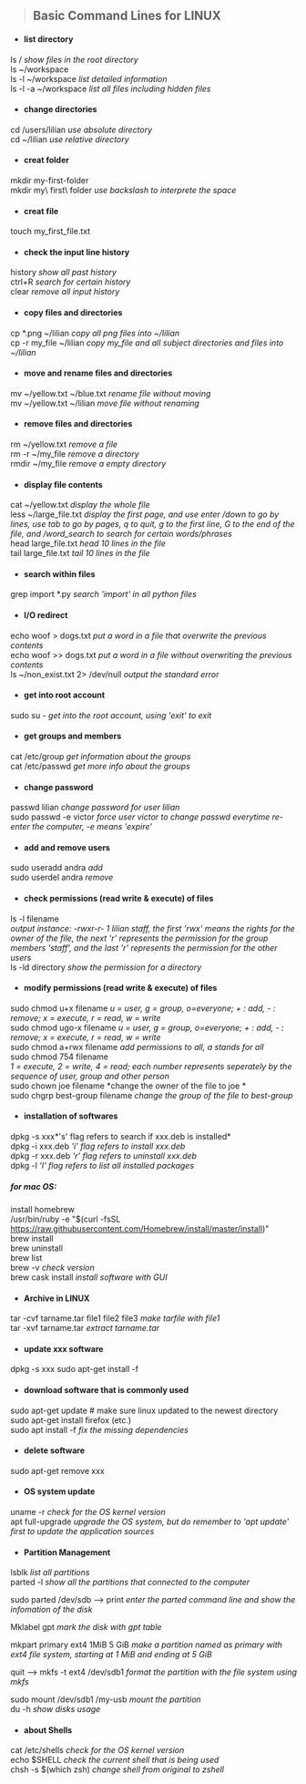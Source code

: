 >## Basic Command Lines for LINUX

* #### list directory<br>
ls / *show files in the root directory*<br>
ls ~/workspace<br>
ls -l ~/workspace *list detailed 
information*<br>
ls -l -a ~/workspace *list all files including hidden files*<br>
* #### change directories <br>
cd /users/lilian *use absolute directory*<br>
cd ~/lilian *use relative directory*<br>
* #### creat folder<br>
mkdir my-first-folder<br>
mkdir my\ first\ folder *use backslash to interprete the space* <br> 
* #### creat file<br>
touch my_first_file.txt <br>
* #### check the input line history<br>
history *show all past history*<br>
ctrl+R *search for certain history*<br>
clear *remove all input history* <br>
* #### copy files and directories<br>
cp *.png ~/lilian *copy all png files into ~/lilian* <br>
cp -r my_file ~/lilian *copy my_file and all subject directories and files into ~/lilian*  <br>
* #### move and rename files and directories<br>
mv ~/yellow.txt ~/blue.txt *rename file without moving*<br>
mv ~/yellow.txt ~/lilian *move file without renaming*<br>

* #### remove files and directories<br>
rm ~/yellow.txt *remove a file*<br>
rm -r ~/my_file *remove a directory*<br>
rmdir ~/my_file *remove a empty directory* <br>

* #### display file contents<br>
cat ~/yellow.txt  *display the whole file*<br> 
less ~/large_file.txt *display the first page, and use enter /down to go by lines, use tab to go by pages, q to quit, g to the first line, G to the end of the file, and /word_search to search for certain words/phrases* <br> 
head large_file.txt *head 10 lines in the file* <br>
tail large_file.txt *tail 10 lines in the file* <br>


* #### search within files<br>
grep import *.py *search 'import' in all python files* <br>

* #### I/O redirect <br>
echo woof > dogs.txt *put a word in  a file that overwrite the previous contents*<br>
echo woof >> dogs.txt *put a word in  a file without overwriting the previous contents*<br>
ls ~/non_exist.txt 2> /dev/null *output the standard error* <br>

* #### get into root account <br>
sudo su - *get into the root account, using 'exit' to exit*<br>

* #### get groups and members <br>
cat /etc/group *get information about the groups*<br>
cat /etc/passwd *get more info about the groups*<br>

* #### change password <br>
passwd lilian *change password for user lilian*<br>
sudo passwd -e victor *force user victor to change passwd everytime re-enter the computer, -e means 'expire'*<br>

* #### add and remove users <br>
sudo useradd andra *add*<br>
sudo userdel andra *remove*<br>

* #### check permissions (read write & execute) of files <br>
ls -l filename <br>*output instance: -rwxr-r- 1 lilian  staff, the first 'rwx' means the rights for the owner of the file, the next 'r' represents the permission for the group members 'staff', and the last 'r' represents the permission for the other users*<br>
ls -ld directory *show the permission for a directory*<br>

* #### modify permissions (read write & execute) of files <br>
sudo chmod u+x filename  *u = user, g = group, o=everyone; + : add, - : remove; x = execute, r = read, w = write*<br>
sudo chmod ugo-x filename  *u = user, g = group, o=everyone; + : add, - : remove; x = execute, r = read, w = write*<br>
sudo chmod a+rwx filename *add permissions to all, a stands for all* <br>
sudo chmod 754 filename  <br>
*1 = execute, 2 = write, 4 = read; each number represents seperately by the sequence of user, group and other person*<br>
sudo chown joe filename *change the owner of the file to joe *<br>
sudo chgrp best-group filename *change the group of the file to best-group* <br>

* #### installation of softwares<br>
dpkg -s xxx*'s' flag refers to search if xxx.deb is installed*<br>
dpkg -i xxx.deb *'i' flag refers to install xxx.deb* <br>
dpkg -r xxx.deb *'r' flag refers to uninstall xxx.deb* <br>
dpkg -l  *'l' flag refers to list all installed packages* <br>

##### for mac OS:<br>

install homebrew <br>
/usr/bin/ruby -e "$(curl -fsSL https://raw.githubusercontent.com/Homebrew/install/master/install)"<br>
brew install <br>
brew uninstall <br>
brew list<br>
brew -v  *check version*<br>
brew cask install *install software with GUI* <br>

* #### Archive in LINUX<br>
tar -cvf tarname.tar file1  file2 file3 *make tarfile with file1*<br>
tar -xvf tarname.tar *extract tarname.tar*<br>


* ####  update xxx software<br>
dpkg -s xxx sudo apt-get install -f<br>


* #### download software that is commonly used<br>
sudo apt-get update # make sure linux updated to the newest directory
sudo apt-get install firefox (etc.) <br>
sudo apt install -f *fix the missing dependencies*<br>
* #### delete software<br>
sudo apt-get remove xxx<br>


* ####  OS system update<br>
uname -r *check for the OS kernel version* <br> 
apt  full-upgrade *upgrade the OS system, but do remember to 'apt update' first to update the application sources* <br> 

* ####  Partition Management<br>
lsblk *list all partitions*<br>
parted -l *show all the partitions that connected to the computer* <br>

sudo parted /dev/sdb --> print *enter the parted command line and show the infomation of the disk* <br>

Mklabel gpt *mark the disk with gpt table* <br>

mkpart primary ext4 1MiB 5 GiB *make a partition named as primary with ext4 file system, starting at 1 MiB and ending at 5 GiB* <br>

quit --> mkfs  -t ext4 /dev/sdb1 *format the partition with the file system using mkfs*<br>

sudo mount /dev/sdb1 /my-usb *mount the partition*<br>
du -h *show disks usage* <br> 

* ####  about Shells<br>
cat /etc/shells *check for the OS kernel version* <br> 
echo $SHELL *check the current shell that is being used* <br> 
chsh -s $(which zsh) *change shell from original to zshell* <br> 






<!--stackedit_data:
eyJoaXN0b3J5IjpbLTYyMTA3ODcyNiwxNTY4NTE2NDMsLTE0Nj
ExODU0NDVdfQ==
-->